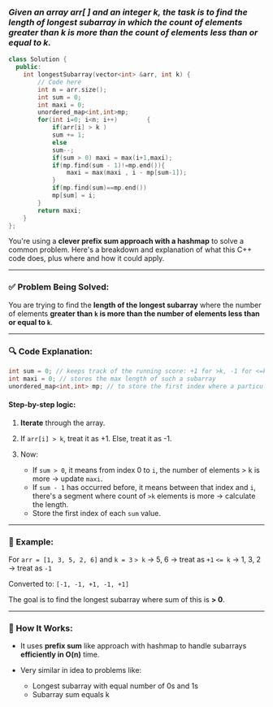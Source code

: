 ### *Given an array arr[ ] and an integer k, the task is to find the length of longest subarray in which the count of elements greater than k is more than the count of elements less than or equal to k.* ###

```cpp
class Solution {
  public:
    int longestSubarray(vector<int> &arr, int k) {
        // Code here
        int n = arr.size();
        int sum = 0;
        int maxi = 0;
        unordered_map<int,int>mp;
        for(int i=0; i<n; i++)        {
            if(arr[i] > k )
            sum += 1;
            else 
            sum--;
            if(sum > 0) maxi = max(i+1,maxi);
            if(mp.find(sum - 1)!=mp.end()){
                maxi = max(maxi , i - mp[sum-1]);
            }
            if(mp.find(sum)==mp.end())
            mp[sum] = i;    
        }
        return maxi;
    }
};
```

You're using a **clever prefix sum approach with a hashmap** to solve a common problem. Here's a breakdown and explanation of what this C++ code does, plus where and how it could apply.

---

### ✅ **Problem Being Solved:**

You are trying to find the **length of the longest subarray** where the number of elements **greater than `k` is more than the number of elements less than or equal to `k`**.

---

### 🔍 **Code Explanation:**

```cpp
int sum = 0; // keeps track of the running score: +1 for >k, -1 for <=k
int maxi = 0; // stores the max length of such a subarray
unordered_map<int,int> mp; // to store the first index where a particular sum occurred
```

#### Step-by-step logic:

1. **Iterate** through the array.
2. If `arr[i] > k`, treat it as +1.
   Else, treat it as -1.
3. Now:

   * If `sum > 0`, it means from index 0 to `i`, the number of elements > k is more → update `maxi`.
   * If `sum - 1` has occurred before, it means between that index and `i`, there's a segment where count of `>k` elements is more → calculate the length.
   * Store the first index of each `sum` value.

---

### 🧠 Example:

For `arr = [1, 3, 5, 2, 6]` and `k = 3`
`> k` → 5, 6 → treat as `+1`
`<= k` → 1, 3, 2 → treat as `-1`

Converted to: `[-1, -1, +1, -1, +1]`

The goal is to find the longest subarray where sum of this is **> 0**.

---

### 🔄 How It Works:

* It uses **prefix sum** like approach with hashmap to handle subarrays **efficiently in O(n)** time.
* Very similar in idea to problems like:

  * Longest subarray with equal number of 0s and 1s
  * Subarray sum equals k




